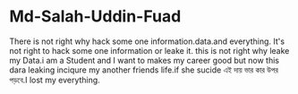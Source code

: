 # Md-Salah-Uddin-Fuad
There is not right why hack some one information.data.and everything. It's not right to hack some one information or leake it. this is not right why leake my Data.i am a Student and I want to makes my career good but now this dara leaking inciqure my another friends life.if she sucide এই দায় ভার কার উপর পড়বে.I lost my everything.
